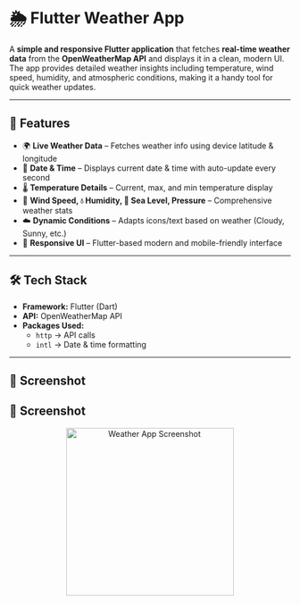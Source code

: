# 🌦️ Flutter Weather App  

A **simple and responsive Flutter application** that fetches **real-time weather data** from the **OpenWeatherMap API** and displays it in a clean, modern UI. The app provides detailed weather insights including temperature, wind speed, humidity, and atmospheric conditions, making it a handy tool for quick weather updates.  

---

## 🚀 Features  
- 🌍 **Live Weather Data** – Fetches weather info using device latitude & longitude  
- 📅 **Date & Time** – Displays current date & time with auto-update every second  
- 🌡️ **Temperature Details** – Current, max, and min temperature display  
- 💨 **Wind Speed, 💧 Humidity, 🌊 Sea Level, Pressure** – Comprehensive weather stats  
- ☁️ **Dynamic Conditions** – Adapts icons/text based on weather (Cloudy, Sunny, etc.)  
- 📱 **Responsive UI** – Flutter-based modern and mobile-friendly interface  

---

## 🛠️ Tech Stack  
- **Framework:** Flutter (Dart)  
- **API:** OpenWeatherMap API  
- **Packages Used:**  
  - `http` → API calls  
  - `intl` → Date & time formatting  

---

## 📸 Screenshot  

## 📸 Screenshot  

<p align="center">
  <img src="https://github.com/user-attachments/assets/a9742aac-9f6c-4545-98ac-5f334e0ae105" alt="Weather App Screenshot" width="300"/>
</p>
